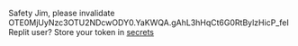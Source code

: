 Safety Jim, please invalidate OTE0MjUyNzc3OTU2NDcwODY0.YaKWQA.gAhL3hHqCt6G0RtBylzHicP_feI
Replit user? Store your token in [secrets](https://docs.replit.com/programming-ide/workspace-features/storing-sensitive-information-environment-variables)
